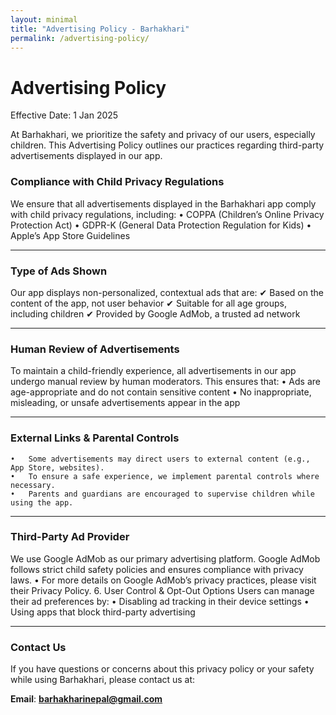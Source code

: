 ```yaml
---
layout: minimal
title: "Advertising Policy - Barhakhari"
permalink: /advertising-policy/
---
```


<style>
  /* Hide default Jekyll page title and header */
  h1.page-title {
    display: none;
  }
  header {
    display: none;
  }
</style>

# Advertising Policy

Effective Date: 1 Jan 2025

At Barhakhari, we prioritize the safety and privacy of our users, especially children. This Advertising Policy outlines our practices regarding third-party advertisements displayed in our app.
### Compliance with Child Privacy Regulations
We ensure that all advertisements displayed in the Barhakhari app comply with child privacy regulations, including:
	•	COPPA (Children’s Online Privacy Protection Act)
	•	GDPR-K (General Data Protection Regulation for Kids)
	•	Apple’s App Store Guidelines

 ---
 
### Type of Ads Shown
Our app displays non-personalized, contextual ads that are: ✔ Based on the content of the app, not user behavior ✔ Suitable for all age groups, including children ✔ Provided by Google AdMob, a trusted ad network

---

### Human Review of Advertisements
To maintain a child-friendly experience, all advertisements in our app undergo manual review by human moderators. This ensures that:
	•	Ads are age-appropriate and do not contain sensitive content
	•	No inappropriate, misleading, or unsafe advertisements appear in the app

 ---
 
### External Links & Parental Controls
	•	Some advertisements may direct users to external content (e.g., App Store, websites).
	•	To ensure a safe experience, we implement parental controls where necessary.
	•	Parents and guardians are encouraged to supervise children while using the app.

 ---
 
### Third-Party Ad Provider
We use Google AdMob as our primary advertising platform. Google AdMob follows strict child safety policies and ensures compliance with privacy laws.
	•	For more details on Google AdMob’s privacy practices, please visit their Privacy Policy.
6. User Control & Opt-Out Options
Users can manage their ad preferences by:
	•	Disabling ad tracking in their device settings
	•	Using apps that block third-party advertising

 ---
 
### Contact Us

If you have questions or concerns about this privacy policy or your safety while using Barhakhari, please contact us at:

**Email**: **barhakharinepal@gmail.com**
